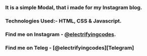 ### It is a simple Modal, that i made for my Instagram blog.

### Technologies Used:- HTML, CSS & Javascript.

### Find me on Instagram - [@electrifyingcodes][Instagram].
### Find me on Teleg - [@electrifyingcodes][Telegram]
[Instagram]: https://www.instagram.com/electrifyingcodes